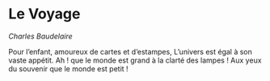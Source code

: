 # Le Voyage

*Charles Baudelaire*

Pour l’enfant, amoureux de cartes et d’estampes,
L’univers est égal à son vaste appétit.
Ah ! que le monde est grand à la clarté des lampes !
Aux yeux du souvenir que le monde est petit !
